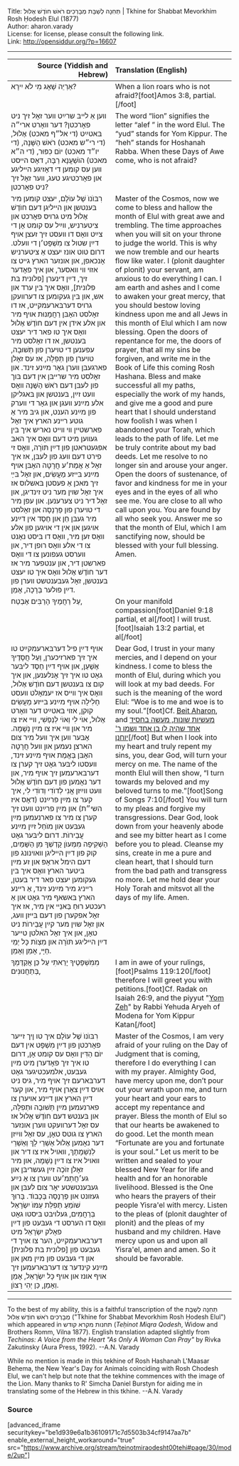 <html>
<head></head>
<body>
Title: תְּחִנָה לְשַׁבָּת מְבָרְכִים רֹאשׁ חוֺדֶשׁ אֶלוּל | Tkhine for Shabbat Mevorkhim Rosh Ḥodesh Elul (1877)<br />
Author: aharon.varady<br />
License: for license, please consult the following link.<br />
Link: <a href="http://opensiddur.org/?p=16607">http://opensiddur.org/?p=16607</a>
<p />
<hr />

<table style="margin-left: auto;margin-right: auto;" class="draggable">
<thead><tr><th id="x" style="text-align: right;">Source (Yiddish and Hebrew)</th><th style="text-align: left;">Translation (English)</th></tr></thead>
<tbody>
<tr>
<td style="vertical-align:top;" width="46%">
<div class="liturgy"><span lang="he">
אַרְיֵה שָׁאָג מִי לֹא יִירָא? 
</span></div>
</td>
 
<td style="vertical-align:top;" width="53%">
<div class="english">
When a lion roars who is not afraid?[foot]Amos 3:8, partial.[/foot]
</div></td>
</tr>


<tr>
<td style="vertical-align:top;" width="46%">
<div class="yiddish"><span lang="he">
װען אַ לײבּ שרײַט װער זאָל זיך ניט פאָרכטן? דער װאָרט ארי״ה בּאטײַט (די אל״ף מאכט) אֶלוּל, (די רי״ש מאכט) רֹאשׁ הַשָּׁנָה, (די יו״ד מאכט) יוֺם כִּפּוּר, (די ה״א מאכט) הוֺשַׁעֲנָא רַבָּה, דאָס הײסט װען עס קומען די דאָזיגע הײליגע און פאָרכטיגע טעג, װער זאָל זיך ניט פאָרכטן?
</span></div>
</td>
 
<td style="vertical-align:top;" width="53%">
<div class="english">
The word “lion” signifies the letter “alef ” in the word Elul. The “yud” stands for Yom Kippur. The “heh” stands for Hoshanah Rabba. When these Days of Awe come, who is not afraid?
</div></td>
</tr>


<tr>
<td style="vertical-align:top;" width="46%">
<div class="yiddish"><span lang="he">
רִבּוֺנוֺ שֶׁל עוֺלָם, יעצט קומען מיר בּענטשן און הײליגן דעם חוֺדֶשׁ אֶלוּל מיט גרױס פאָרכט און ציטערניש, װײַל עס קומט אָן די צײַט װאָס דו װעסט זיך זעצן אױף דײַן שטול צו מִשְׁפָּט׳ן די װעלט. דרום טוט אונז יעצט אַ ציטערניש אָנכאפן, און אונזער הארץ גײט צו אזױ װי װאסער, און איך פאָדער זיך, דײַן דינערן [פלונית בּת פלונית], װאָס איך בּין ערד און אש, און בּין געקומען צו דערװעקן גרױס דערבּארעמקײט, אז דו זאָלסט האָבּן רַחֲמָנוּת אױף מיר און אלע אידן אין דעם חוֺדֶשׁ אֶלוּל װאָס איך טו פאר דיר יעצט בּענטשן, אז דו זאָלסט מיר עפענען די טױערן פון תְּשׁוּבָה, טױערן פון תְּפִלָּה, אז עס זאָלן פארגעבּן װערן גאָר מײַנע זינד. און זאָלסט מיר שרײבּן אין דעם בּוך פון לעבּן דעם רֹאשׁ הַשָּׁנָה װאָס װעט זײַן, בּענטשן און בּאגליקן אלע מײַנע װעגן און גאָר די װערק פון מײַנע הענט, און גיבּ מיר אַ גוטע רײנע הארץ איך זאָל פארשטײן װי װײט נאריש איך בּין געװען מיט דעם װאָס איך האבּ אפגעטראטן פון דײַן תּוֺרָה, װאָס זי פירט דעם װעג פון לעבּן, אז איך זאָל אַ אֱמֶת׳ע חֲרָטָה האָבּן אױף מײַנע בּײזע מַעֲשִׂים, און זאָל בּײַ זיך מאכן אַ פעסטן בּאשלוס אז איך זאָל שױן מער ניט זינדיגן, און זאָל דיר ניט צערענען. און עפן מיר די טױערן פון פַּרְנָסָה און זאָלסט מיר געבּן חֵן און חֶסֶד אין דײַנע אױגען און אין די אױגען פון אלע װאָס זען מיר, װאָס דו בּיסט נאָנט צו די אלע װאָס רופן דיר, און װערסט געפונען צו די װאָס פארשטן דיר, און ענטפער מיר אז דער חוֺדֶשׁ אֶלוּל װאָס איך טו יעצט בּענטשן, זאָל געבּענטשט װערן פון דײַן פולער בְּרָכָה, אָמֵן.
</span></div>
</td>
 
<td style="vertical-align:top;" width="53%">
<div class="english">
Master of the Cosmos, now we come to bless and hallow the month of Elul with great awe and trembling. The time approaches when you will sit on your throne to judge the world. This is why we now tremble and our hearts flow like water. I (plonit daughter of plonit) your servant, am anxious to do everything I can. I am earth and ashes and I come to awaken your great mercy, that you should bestow loving kindness upon me and all Jews in this month of Elul which I am now blessing. Open the doors of repentance for me, the doors of prayer, that all my sins be forgiven, and write me in the Book of Life this coming Rosh Hashana. Bless and make successful all my paths, especially the work of my hands, and give me a good and pure heart that I should understand how foolish I was when I abandoned your Torah, which leads to the path of life. Let me be truly contrite about my bad deeds. Let me resolve to no longer sin and arouse your anger. Open the doors of sustenance, of favor and kindness for me in your eyes and in the eyes of all who see me. You are close to all who call upon you. You are found by all who seek you. Answer me so that the month of Elul, which I am sanctifying now, should be blessed with your full blessing. Amen.
</div></td>
</tr>


<tr>
<td style="vertical-align:top;" width="46%">
<div class="liturgy"><span lang="he">
עַל רַחֲמֶיךָ הָרַבִּים 
אֶבְטַח, 
</span></div>
</td>
 
<td style="vertical-align:top;" width="53%">
<div class="english">
On your manifold compassion[foot]Daniel 9:18 partial, et al[/foot]
I will trust.[foot]Isaiah 13:2 partial, et al[/foot]
</div></td>
</tr>


<tr>
<td style="vertical-align:top;" width="46%">
<div class="yiddish"><span lang="he">
אױף דײַן פיל דערבּארעמקײַט טו איך זיך פארזיכערן, וְעַל חֲסָדֶיךָ אֶשָׁעֵן, און אױף דײַן חֶסֶד ליבּער גאָט טו איך זיך אָנלענען, און איך קום צו בּענטשן דעם חוֺדֶשׁ אֶלוּל, װאָס איך װײס אז יעמאָלט װעסט חָלִילָה אױף מײַנע בּײזע מַעֲשִׂים קוקן, אזױ בּאטײַט דער װאָרט אֶלוּל, אוֺי לִי וְאוֺי לְנַפְשִׁי, װײ איז צו מיר און װײ איז צו מײַן נְשָׁמָה. אָבּער װען איך װעל מיר צום הארצן נעמען און װעל חֲרָטָה האָבּן בְּאֱמֶת אױף מײַנע זינד, װעסטו ליבּער גאָט זיך קערן צו דערבּארעמען זיך אױף מיר, און דער נאָמען פון דעם חוֺדֶשׁ אֶלוּל װעט ווײַזן אֲנִי לְדוֺדִי וְדוֺדִי לִי, איך קער צו מײַן פרײַנט (דאָס איז השי״ת) און מײַן פרײַנט װעט זיך קערן צו מיר צו פארנעמען מײַן געבּעט און מוֺחֵל זײַן מײַנע עֲבֵירוֺת. דרום ליבּער גאָט הַשְׁקִיפָה מִמְּעוֺן קָדְשְׁךָ מִן הַשָּׁמַיִם, קוק פון דײַן הײליגן װאױנונג פון דעם הימל אראָפּ און זע מײַן בּיטער הארץ װאָס איך בּין געקומען יעצט פאר דיר בּעטן, רײניג מיר מײַנע זינד, אַ רײנע הארץ בּאשאף מיר גאָט און אַ רעכטע רוּחַ בַּאנַײ אין מיר, אז איך זאָל אפקערן פון דעם בּײזן װעג, און זאָל שױן מער קײַן עֲבֵירוֺת ניט טאָן, און איך זאָל האלטן טײער דײַן הײליגע תּוֺרָה און מִצְוֺת כָּל יְמֵי חַיָּי, אָמֵן וְאָמֵן.
</span></div>
</td>
 
<td style="vertical-align:top;" width="53%">
<div class="english">
Dear God, I trust in your many mercies, and I depend on your kindness. I come to bless the month of Elul, during which you will look at my bad deeds. For such is the meaning of the word Elul: “Woe is to me and woe is to my soul.”[foot]Cf. <a href="https://www.sefaria.org/Beit_Aharon,_Writings_of_R'_Aharon_the_Great_of_Karlin,_A_Viduy_for_Yom_Kippur_Eve.66/he/Beit_Aharon,_Brody,_1875.?lang=he">Beit Aharon</a>, and <a href="https://www.sefaria.org/Otzar_Midrashim,_Selection_of_Various_Tales,_Story_of_the_Pious_Man_and_His_Son_Rabbi_Yochanan.95/he/Otzar_Midrashim,_New_York,_1915?lang=bi&with=all&lang2=he">מעשיות שונות, מעשה בחסיד אחד שהיה לו בן אחד ושמו ר' יוחנן</a>[/foot] But when I look into my heart and truly repent my sins, you, dear God, will turn your mercy on me. The name of the month Elul will then show, “I turn towards my beloved and my beloved turns to me.”[foot]Song of Songs 7:10[/foot] You will turn to my pleas and forgive my transgressions. Dear God, look down from your heavenly abode and see my bitter heart as I come before you to plead. Cleanse my sins, create in me a pure and clean heart, that I should turn from the bad path and transgress no more. Let me hold dear your Holy Torah and mitsvot all the days of my life. Amen.
</div></td>
</tr>


<tr>
<td style="vertical-align:top;" width="46%">
<div class="liturgy"><span lang="he">
מִמִּשְׁפָּטֶיךָ יָרֵאתִי
עַל כֵּן אֲקַדֶּמְךָ בְּתַחֲנוּנִים, 
</span></div>
</td>
 
<td style="vertical-align:top;" width="53%">
<div class="english">
I am in awe of your rulings,[foot]Psalms 119:120[/foot]
therefore I will greet you with petitions.[foot]Cf. Radak on Isaiah 26:9, and the piyyut "<a href="https://www.sefaria.org/Siddur_Ashkenaz,_Festivals,_Selichot,_Yom_Kippur_Katan.9/he/Daat_Siddur_Ashkenaz?lang=bi&with=all&lang2=en">Yom Zeh</a>" by Rabbi Yehuda Aryeh of Modena for Yom Kippur Katan[/foot]
</div></td>
</tr>


<tr>
<td style="vertical-align:top;" width="46%">
<div class="yiddish"><span lang="he">
רִבּוֺנוֺ שֶׁל עוֺלָם איך טו ןיך זײער פאָרכטן פון דײַן מִשְׁפָּט אין דעם יוֺם הַדִּין װאָס עס קומט אָן, דרום טו איך זיך פאָדערן מיט מײַן געבּעט, אלמעכטיגער גאָט דערבּארעם זיך אױף מיר, גיס ניט אױס דײַן צאָרן אױף מיר, און קער דײַן הארץ און דײנע אױערן צו פארנעמען מײַן תְּשׁוּבָה וּתְפִלָּה, און בּענטש דעם חוֺדֶשׁ אֶלוּל אז עס זאָל דערװעקט װערן אונזער הארץ צו גוטס טאָן, עס זאָל װײַזן דער נאָמען אֶלוּל אַשְׁרֵי לָךְ וְאַשְׁרֵי לְנִשְׁמָתָךְ, װאױל איז צו דיר און װאױל איז צו דײַן נְשָׁמָה, און מיר זאָלן זוֺכֶה זײַן געשריבּן און גע׳חֲתְמ׳עט װערן צו אַ נײַע געבּענטשטע יאָר צום לעבּן און געזונט און פַּרְנָסָה בְּכָבוֺד. בָּרוּךְ שׁוֺמֵעַ תְּפִלַּת עַמּוֺ יִשְׂרָאֵל בְּרַחֲמִים, געלױבּט בּיסטו גאָט װאָס דו הערסט די געבּעט פון דײַן פאָלק יִשְׂרָאֵל מיט דערבּארעמקײַט, הער צו אױך די געבּעט פון [פלונית בּת פלונית] און די געבּעט פון מײַן מאן און מײַנע קינדער צו דערבּארעמען זיך אױף אונז און אױף כָּל יִשְׂרָאֵל, אָמֵן וְאָמֵן, כֵּן יְהִי רָצוֺן.
</span></div>
</td>
 
<td style="vertical-align:top;" width="53%">
<div class="english">
Master of the Cosmos, I am very afraid of your ruling on the Day of Judgment that is coming, therefore I do everything I can with my prayer. Almighty God, have mercy upon me, don’t pour out your wrath upon me, and turn your heart and your ears to accept my repentance and prayer. Bless the month of Elul so that our hearts be awakened to do good. Let the month mean “Fortunate are you and fortunate is your soul.” Let us merit to be written and sealed to your blessed New Year for life and health and for an honorable livelihood. Blessed is the One who hears the prayers of their people Yisra'el with mercy. Listen to the pleas of (plonit daughter of plonit) and the pleas of my husband and my children. Have mercy upon us and upon all Yisra'el, amen and amen. So it should be favorable.
</div></td>
</tr>
</tbody></table>

<hr />

To the best of my ability, this is a faithful transcription of the תְּחִנָה לְשַׁבָּת מְבָרְכִים רֹאשׁ חוֺדֶשׁ אֶלוּל ("Tkhine for Shabbat Mevorkhim Rosh Ḥodesh Elul") which appeared in תחנות מקרא קודש (<em>Teḥinot Miqra Qodesh</em>, Widow and Brothers Romm, Vilna 1877). English translation adapted slightly from <em>Techinas: A Voice from the Heart "As Only A Woman Can Pray"</em> by Rivka Zakutinsky (Aura Press, 1992). --A.N. Varady

While no mention is made in this tekhine of Rosh Hashanah L'Maasar Behema, the New Year's Day for Animals coinciding with Rosh Chodesh Elul, we can't help but note that the tekhine commences with the image of the Lion. Many thanks to R' Simcha Daniel Burstyn for aiding me in translating some of the Hebrew in this tkhine. --A.N. Varady

<h3>Source</h3>

[advanced_iframe securitykey="be1d939e6a1b36109171c7d5503b34cf9147aa7b" enable_external_height_workaround="true" src="https://www.archive.org/stream/teinotmiraodesht00tehi#page/30/mode/2up"]
</body>
</html>